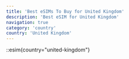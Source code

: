 ```yaml
---
title: 'Best eSIMs To Buy for United Kingdom'
description: 'Best eSIM for United Kingdom'
navigation: true
category: 'country'
country: 'United Kingdom'
---
```


::esim{country="united-kingdom"}
